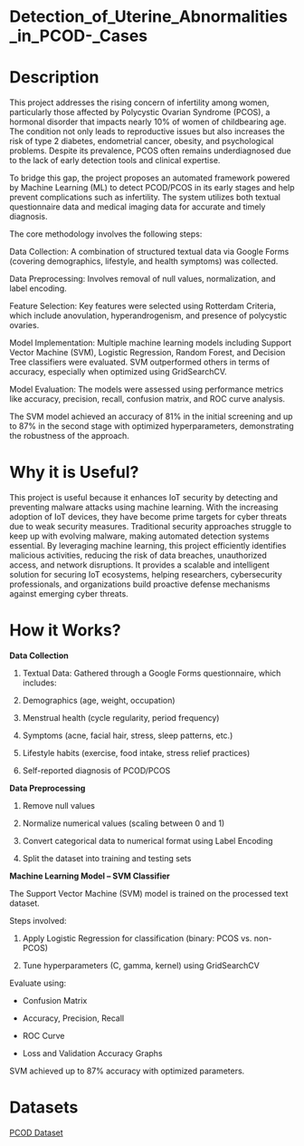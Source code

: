 # Detection_of_Uterine_Abnormalities_in_PCOD-_Cases
#  Description
This project addresses the rising concern of infertility among women, particularly those affected by Polycystic Ovarian Syndrome (PCOS), a hormonal disorder that impacts nearly 10% of women of childbearing age. The condition not only leads to reproductive issues but also increases the risk of type 2 diabetes, endometrial cancer, obesity, and psychological problems. Despite its prevalence, PCOS often remains underdiagnosed due to the lack of early detection tools and clinical expertise.

To bridge this gap, the project proposes an automated framework powered by Machine Learning (ML) to detect PCOD/PCOS in its early stages and help prevent complications such as infertility. The system utilizes both textual questionnaire data and medical imaging data for accurate and timely diagnosis.

The core methodology involves the following steps:

Data Collection: A combination of structured textual data via Google Forms (covering demographics, lifestyle, and health symptoms) was collected.

Data Preprocessing: Involves removal of null values, normalization, and label encoding.

Feature Selection: Key features were selected using Rotterdam Criteria, which include anovulation, hyperandrogenism, and presence of polycystic ovaries.

Model Implementation: Multiple machine learning models including Support Vector Machine (SVM), Logistic Regression, Random Forest, and Decision Tree classifiers were evaluated. SVM outperformed others in terms of accuracy, especially when optimized using GridSearchCV.

Model Evaluation: The models were assessed using performance metrics like accuracy, precision, recall, confusion matrix, and ROC curve analysis.

The SVM model achieved an accuracy of 81% in the initial screening and up to 87% in the second stage with optimized hyperparameters, demonstrating the robustness of the approach.

# Why it is Useful?
This project is useful because it enhances IoT security by detecting and preventing malware attacks using machine learning. With the increasing adoption of IoT devices, they have become prime targets for cyber threats due to weak security measures. Traditional security approaches struggle to keep up with evolving malware, making automated detection systems essential. By leveraging machine learning, this project efficiently identifies malicious activities, reducing the risk of data breaches, unauthorized access, and network disruptions. It provides a scalable and intelligent solution for securing IoT ecosystems, helping researchers, cybersecurity professionals, and organizations build proactive defense mechanisms against emerging cyber threats.

# How it Works?
**Data Collection**
1) Textual Data: Gathered through a Google Forms questionnaire, which includes:

2) Demographics (age, weight, occupation)

3) Menstrual health (cycle regularity, period frequency)

4) Symptoms (acne, facial hair, stress, sleep patterns, etc.)

5) Lifestyle habits (exercise, food intake, stress relief practices)

6) Self-reported diagnosis of PCOD/PCOS

**Data Preprocessing**

1) Remove null values

2) Normalize numerical values (scaling between 0 and 1)

3) Convert categorical data to numerical format using Label Encoding

4) Split the dataset into training and testing sets

**Machine Learning Model – SVM Classifier**

The Support Vector Machine (SVM) model is trained on the processed text dataset.

Steps involved:

1) Apply Logistic Regression for classification (binary: PCOS vs. non-PCOS)

2) Tune hyperparameters (C, gamma, kernel) using GridSearchCV

Evaluate using:

- Confusion Matrix

- Accuracy, Precision, Recall

- ROC Curve

- Loss and Validation Accuracy Graphs

SVM achieved up to 87% accuracy with optimized parameters.

# Datasets
[PCOD Dataset]([https://drive.google.com/drive/folders/12_XH8esSBLwI03U6KqmKWQ2LXsdyf7uy?usp=sharing](https://drive.google.com/drive/folders/1kjTR8V-2uAH5nI4dDJU3phjYjRAjiDUl?usp=sharing))
